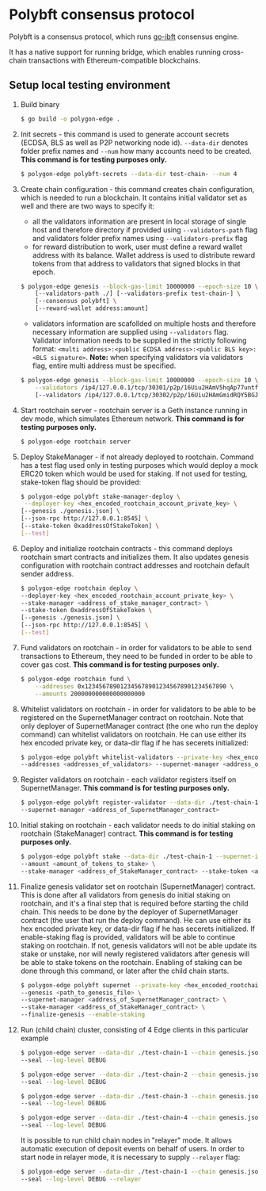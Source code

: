 
# Polybft consensus protocol

Polybft is a consensus protocol, which runs [go-ibft](https://github.com/nnlgsakib/go-ibft) consensus engine.  

It has a native support for running bridge, which enables running cross-chain transactions with Ethereum-compatible blockchains.

## Setup local testing environment

1. Build binary

    ```bash
    $ go build -o polygon-edge .
    ```

2. Init secrets - this command is used to generate account secrets (ECDSA, BLS as well as P2P networking node id). `--data-dir` denotes folder prefix names and `--num` how many accounts need to be created. **This command is for testing purposes only.**

    ```bash
    $ polygon-edge polybft-secrets --data-dir test-chain- --num 4
    ```

3. Create chain configuration - this command creates chain configuration, which is needed to run a blockchain.
   It contains initial validator set as well and there are two ways to specify it:

   - all the validators information are present in local storage of single host and therefore directory if provided using `--validators-path` flag and validators folder prefix names using `--validators-prefix` flag
   - for reward distribution to work, user must define a reward wallet address with its balance. Wallet address is used to distribute reward tokens from that address to validators that signed blocks in that epoch.

    ```bash
    $ polygon-edge genesis --block-gas-limit 10000000 --epoch-size 10 \
        [--validators-path ./] [--validators-prefix test-chain-] \
        [--consensus polybft] \
        [--reward-wallet address:amount]
    ```

   - validators information are scafollded on multiple hosts and therefore necessary information are supplied using `--validators` flag. Validator information needs to be supplied in the strictly following format:
   `<multi address>:<public ECDSA address>:<public BLS key>:<BLS signature>`.
    **Note:** when specifying validators via validators flag, entire multi address must be specified.

    ```bash
    $ polygon-edge genesis --block-gas-limit 10000000 --epoch-size 10 \
        --validators /ip4/127.0.0.1/tcp/30301/p2p/16Uiu2HAmV5hqAp77untfJRorxqKmyUxgaVn8YHFjBJm9gKMms3mr:0xDcBe0024206ec42b0Ef4214Ac7B71aeae1A11af0:1cf134e02c6b2afb2ceda50bf2c9a01da367ac48f7783ee6c55444e1cab418ec0f52837b90a4d8cf944814073fc6f2bd96f35366a3846a8393e3cb0b19197cde23e2b40c6401fa27ff7d0c36779d9d097d1393cab6fc1d332f92fb3df850b78703b2989d567d1344e219f0667a1863f52f7663092276770cf513f9704b5351c4:11b18bde524f4b02258a8d196b687f8d8e9490d536718666dc7babca14eccb631c238fb79aa2b44a5a4dceccad2dd797f537008dda185d952226a814c1acf7c2
        [--validators /ip4/127.0.0.1/tcp/30302/p2p/16Uiu2HAmGmidRQY5BGJPGVRF8p1pYFdfzuf1StHzXGLDizuxJxex:0x2da750eD4AE1D5A7F7c996Faec592F3d44060e90:088d92c25b5f278750534e8a902da604a1aa39b524b4511f5f47c3a386374ca3031b667beb424faef068a01cee3428a1bc8c1c8bab826f30a1ee03fbe90cb5f01abcf4abd7af3bbe83eaed6f82179b9cbdc417aad65d919b802d91c2e1aaefec27ba747158bc18a0556e39bfc9175c099dd77517a85731894bbea3d191a622bc:08dc3006352fdc01b331907fd3a68d4d68ed40329032598c1c0faa260421d66720965ace3ba29c6d6608ec1facdbf4624bca72df36c34afd4bdd753c4dfe049c]
    ```

4. Start rootchain server - rootchain server is a Geth instance running in dev mode, which simulates Ethereum network. **This command is for testing purposes only.**

    ```bash
    $ polygon-edge rootchain server
    ```

5. Deploy StakeManager - if not already deployed to rootchain. Command has a test flag used only in testing purposes which would deploy a mock ERC20 token which would be used for staking. If not used for testing, stake-token flag should be provided:

    ```bash
    $ polygon-edge polybft stake-manager-deploy \
     --deployer-key <hex_encoded_rootchain_account_private_key> \
    [--genesis ./genesis.json] \
    [--json-rpc http://127.0.0.1:8545] \
    [--stake-token 0xaddressOfStakeToken] \
    [--test]
    ```

6. Deploy and initialize rootchain contracts - this command deploys rootchain smart contracts and initializes them. It also updates genesis configuration with rootchain contract addresses and rootchain default sender address.

    ```bash
    $ polygon-edge rootchain deploy \
    --deployer-key <hex_encoded_rootchain_account_private_key> \
    --stake-manager <address_of_stake_manager_contract> \
    --stake-token 0xaddressOfStakeToken \
    [--genesis ./genesis.json] \
    [--json-rpc http://127.0.0.1:8545] \
    [--test]
    ```

7. Fund validators on rootchain - in order for validators to be able to send transactions to Ethereum, they need to be funded in order to be able to cover gas cost. **This command is for testing purposes only.**

    ```bash
    $ polygon-edge rootchain fund \
        --addresses 0x1234567890123456789012345678901234567890 \
        --amounts 200000000000000000000
    ```

8. Whitelist validators on rootchain - in order for validators to be able to be registered on the SupernetManager contract on rootchain. Note that only deployer of SupernetManager contract (the one who run the deploy command) can whitelist validators on rootchain. He can use either its hex encoded private key, or data-dir flag if he has secerets initialized:

    ```bash
    $ polygon-edge polybft whitelist-validators --private-key <hex_encoded_rootchain_account_private_key_of_supernetManager_deployer> \
    --addresses <addresses_of_validators> --supernet-manager <address_of_SupernetManager_contract>
    ```

9.  Register validators on rootchain - each validator registers itself on SupernetManager. **This command is for testing purposes only.**

    ```bash
    $ polygon-edge polybft register-validator --data-dir ./test-chain-1 \
    --supernet-manager <address_of_SupernetManager_contract>
    ```

10. Initial staking on rootchain - each validator needs to do initial staking on rootchain (StakeManager) contract. **This command is for testing purposes only.**

    ```bash
    $ polygon-edge polybft stake --data-dir ./test-chain-1 --supernet-id <supernet_id_from_genesis> \
    --amount <amount_of_tokens_to_stake> \
    --stake-manager <address_of_StakeManager_contract> --stake-token <address_of_erc20_token_used_for_staking>
    ```

11. Finalize genesis validator set on rootchain (SupernetManager) contract. This is done after all validators from genesis do initial staking on rootchain, and it's a final step that is required before starting the child chain. This needs to be done by the deployer of SupernetManager contract (the user that run the deploy command). He can use either its hex encoded private key, or data-dir flag if he has secerets initialized. If enable-staking flag is provided, validators will be able to continue staking on rootchain. If not, genesis validators will not be able update its stake or unstake, nor will newly registered validators after genesis will be able to stake tokens on the rootchain. Enabling of staking can be done through this command, or later after the child chain starts.

    ```bash
    $ polygon-edge polybft supernet --private-key <hex_encoded_rootchain_account_private_key_of_supernetManager_deployer> \
    --genesis <path_to_genesis_file> \
    --supernet-manager <address_of_SupernetManager_contract> \
    --stake-manager <address_of_StakeManager_contract> \
    --finalize-genesis --enable-staking
    ```

12. Run (child chain) cluster, consisting of 4 Edge clients in this particular example

    ```bash
    $ polygon-edge server --data-dir ./test-chain-1 --chain genesis.json --grpc-address :5001 --libp2p :30301 --jsonrpc :9545 \
    --seal --log-level DEBUG

    $ polygon-edge server --data-dir ./test-chain-2 --chain genesis.json --grpc-address :5002 --libp2p :30302 --jsonrpc :10002 \
    --seal --log-level DEBUG

    $ polygon-edge server --data-dir ./test-chain-3 --chain genesis.json --grpc-address :5003 --libp2p :30303 --jsonrpc :10003 \
    --seal --log-level DEBUG
    
    $ polygon-edge server --data-dir ./test-chain-4 --chain genesis.json --grpc-address :5004 --libp2p :30304 --jsonrpc :10004 \
    --seal --log-level DEBUG
    ```

    It is possible to run child chain nodes in "relayer" mode. It allows automatic execution of deposit events on behalf of users.
    In order to start node in relayer mode, it is necessary to supply `--relayer` flag:

    ```bash
    $ polygon-edge server --data-dir ./test-chain-1 --chain genesis.json --grpc-address :5001 --libp2p :30301 --jsonrpc :9545 \
    --seal --log-level DEBUG --relayer
    ```
